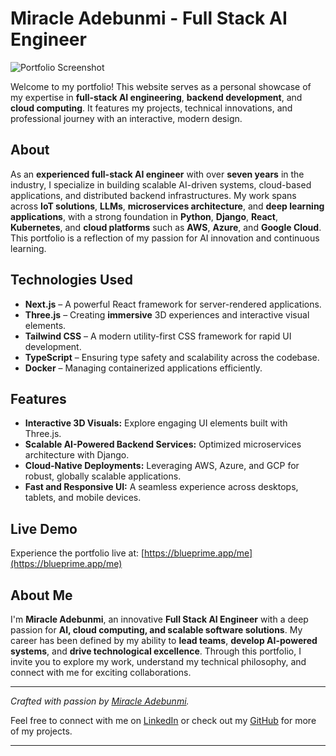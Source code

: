 # Miracle Adebunmi - Full Stack AI Engineer

![Portfolio Screenshot](./public/screenshot.png)

Welcome to my portfolio! This website serves as a personal showcase of my expertise in **full-stack AI engineering**, **backend development**, and **cloud computing**. It features my projects, technical innovations, and professional journey with an interactive, modern design.

## About

As an **experienced full-stack AI engineer** with over **seven years** in the industry, I specialize in building scalable AI-driven systems, cloud-based applications, and distributed backend infrastructures. My work spans across **IoT solutions**, **LLMs**, **microservices architecture**, and **deep learning applications**, with a strong foundation in **Python**, **Django**, **React**, **Kubernetes**, and **cloud platforms** such as **AWS**, **Azure**, and **Google Cloud**. This portfolio is a reflection of my passion for AI innovation and continuous learning.

## Technologies Used

- **Next.js** – A powerful React framework for server-rendered applications.
- **Three.js** – Creating **immersive** 3D experiences and interactive visual elements.
- **Tailwind CSS** – A modern utility-first CSS framework for rapid UI development.
- **TypeScript** – Ensuring type safety and scalability across the codebase.
- **Docker** – Managing containerized applications efficiently.

## Features

- **Interactive 3D Visuals:** Explore engaging UI elements built with Three.js.
- **Scalable AI-Powered Backend Services:** Optimized microservices architecture with Django.
- **Cloud-Native Deployments:** Leveraging AWS, Azure, and GCP for robust, globally scalable applications.
- **Fast and Responsive UI:** A seamless experience across desktops, tablets, and mobile devices.

## Live Demo

Experience the portfolio live at: [https://blueprime.app/me](https://blueprime.app/me)

## About Me

I'm **Miracle Adebunmi**, an innovative **Full Stack AI Engineer** with a deep passion for **AI, cloud computing, and scalable software solutions**. My career has been defined by my ability to **lead teams**, **develop AI-powered systems**, and **drive technological excellence**. Through this portfolio, I invite you to explore my work, understand my technical philosophy, and connect with me for exciting collaborations.

---

*Crafted with passion by [Miracle Adebunmi](https://github.com/miracle5284).*

Feel free to connect with me on [LinkedIn](https://www.linkedin.com/in/blueprime1) or check out my [GitHub](https://github.com/Blueprime-C) for more of my projects.

---
